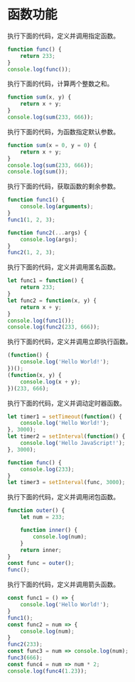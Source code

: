 # 函数功能

执行下面的代码，定义并调用指定函数。

```javascript
function func() {
    return 233;
}
console.log(func());
```

执行下面的代码，计算两个整数之和。

```javascript
function sum(x, y) {
    return x + y;
}
console.log(sum(233, 666));
```

执行下面的代码，为函数指定默认参数。

```javascript
function sum(x = 0, y = 0) {
    return x + y;
}
console.log(sum(233, 666));
console.log(sum());
```

执行下面的代码，获取函数的剩余参数。

```javascript
function func1() {
    console.log(arguments);
}
func1(1, 2, 3);

function func2(...args) {
    console.log(args);
}
func2(1, 2, 3);
```

执行下面的代码，定义并调用匿名函数。

```javascript
let func1 = function() {
    return 233;
}
let func2 = function(x, y) {
    return x + y;
}
console.log(func1());
console.log(func2(233, 666));
```

执行下面的代码，定义并调用立即执行函数。

```javascript
(function() {
    console.log('Hello World!');
})();
(function(x, y) {
    console.log(x + y);
})(233, 666);
```

执行下面的代码，定义并调动定时器函数。

```javascript
let timer1 = setTimeout(function() {
    console.log('Hello World!');
}, 3000);
let timer2 = setInterval(function() {
    console.log('Hello JavaScript!');
}, 3000);

function func() {
    console.log(233);
}
let timer3 = setInterval(func, 3000);
```

执行下面的代码，定义并调用闭包函数。

```javascript
function outer() {
    let num = 233;

    function inner() {
        console.log(num);
    }
    return inner;
}
const func = outer();
func();
```

执行下面的代码，定义并调用箭头函数。

```javascript
const func1 = () => {
    console.log('Hello World!');
}
func1();
const func2 = num => {
    console.log(num);
}
func2(233);
const func3 = num => console.log(num);
func3(666);
const func4 = num => num * 2;
console.log(func4(1.23));
```

